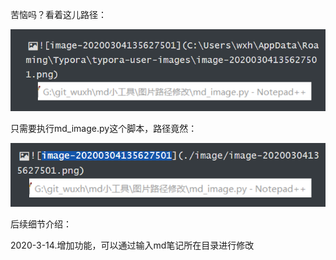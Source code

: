 苦恼吗？看着这儿路径：

![image-20200304135638051](./image/image-20200304135638051.png)

只需要执行md_image.py这个脚本，路径竟然：

![image-20200304135704755](./image/image-20200304135704755.png)

后续细节介绍：

2020-3-14.增加功能，可以通过输入md笔记所在目录进行修改

